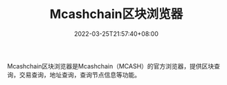 ﻿---
weight: 
title: "Mcashchain区块浏览器"
description: "Mcashchain区块浏览器是Mcashchain（MCASH）的官方浏览器，提供区块查询，交易查询，地址查询，查询节点信息等功能"
date: 2022-03-25T21:57:40+08:00
lastmod: 2022-03-25T16:45:40+08:00
draft: false
authors: ["Metabd"]
featuredImage: "mcashchainqukuailiulanqi.png"
link: ""
tags: ["区块链浏览器","Mcashchain区块浏览器"]
categories: ["navigation"]
navigation: ["区块链浏览器"]
lightgallery: true
toc: true
pinned: false
recommend: false
recommend1: false
---
Mcashchain区块浏览器是Mcashchain（MCASH）的官方浏览器，提供区块查询，交易查询，地址查询，查询节点信息等功能。
